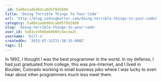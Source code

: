 ```yaml
---
_id: 5a88e1adbd6dca0d5f0d2600
title: 'Doing Terrible Things To Your Code'
url: 'http://blog.codinghorror.com/doing-terrible-things-to-your-code/'
category: 5a88e1adbd6dca0d5f0d2600
slug: 'doing-terrible-things-to-your-code'
user_id: 5a83ce59d6eb0005c4ecda2c
username: 'bill-s'
createdOn: '2015-07-31T21:28:33.000Z'
tags: []
---
```


In 1992, I thought I was the best programmer in the world. In my defense, I had just graduated from college, this was pre-Internet, and I lived in Boulder, Colorado working in small business jobs where I was lucky to even hear about other programmers much less meet them.
